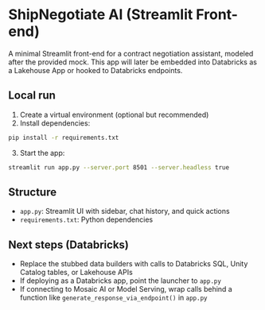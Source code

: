 # ShipNegotiate AI (Streamlit Front-end)

A minimal Streamlit front-end for a contract negotiation assistant, modeled after the provided mock. This app will later be embedded into Databricks as a Lakehouse App or hooked to Databricks endpoints.

## Local run

1. Create a virtual environment (optional but recommended)
2. Install dependencies:

```bash
pip install -r requirements.txt
```

3. Start the app:

```bash
streamlit run app.py --server.port 8501 --server.headless true
```

## Structure
- `app.py`: Streamlit UI with sidebar, chat history, and quick actions
- `requirements.txt`: Python dependencies

## Next steps (Databricks)
- Replace the stubbed data builders with calls to Databricks SQL, Unity Catalog tables, or Lakehouse APIs
- If deploying as a Databricks app, point the launcher to `app.py`
- If connecting to Mosaic AI or Model Serving, wrap calls behind a function like `generate_response_via_endpoint()` in `app.py`
